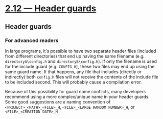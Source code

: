 # [2.12 — Header guards](https://www.learncpp.com/cpp-tutorial/header-guards/)

## Header guards

### For advanced readers

In large programs, it's possible to have two separate header files (included from different directories) that end up having the same filename (e.g. `directoryA\config.h` and `directoryB\config.h`).
If only the filename is used for the include guard (e.g. `CONFIG_H`), these two files may end up using the same guard name.
If that happens, any file that includes (directly or indirectly) both `config.h` files will not receive the contents of the include file to be included second.
This will probably cause a compilation error.

Because of this possibility for guard name conflicts, many developers recommend using a more complex/unique name in your header guards.
Some good suggestions are a naming convention of `<PROJECT>_<PATH>_<FILE>_H`, `<FILE>_<LARGE RANDOM NUMBER>_H`, or `<FILE>_<CREATION DATE>_H`
